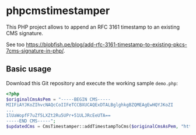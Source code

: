 phpcmstimestamper
=================

This PHP project allows to append an RFC 3161 timestamp to an existing CMS signature.

See too https://blobfish.pe/blog/add-rfc-3161-timestamp-to-existing-pkcs-7cms-signature-in-php/.

Basic usage
-----------

Download this Git repository and execute the working sample `demo.php`:

```php
<?php
$originalCmsAsPem = "-----BEGIN CMS-----
MIIFiAYJKoZIhvcNAQcCoIIFeTCCBXUCAQExDTALBglghkgBZQMEAgEwHQYJKoZI
...
1lUaWopfF7uZf5LXZt2Ru5UPr+51ULJRcEeUTA==
-----END CMS-----";
$updatedCms = CmsTimestamper::addTimestampToCms($originalCmsAsPem, "http://tsa.starfieldtech.com");
```